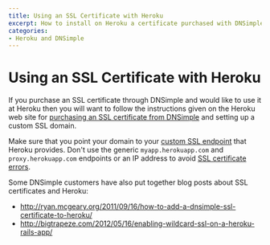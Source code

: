 ```yaml
---
title: Using an SSL Certificate with Heroku
excerpt: How to install on Heroku a certificate purchased with DNSimple.
categories:
- Heroku and DNSimple
---
```


# Using an SSL Certificate with Heroku

If you purchase an SSL certificate through DNSimple and would like to use it at Heroku then you will want to follow the instructions given on the Heroku web site for [purchasing an SSL certificate from DNSimple](https://devcenter.heroku.com/articles/ssl-certificate-dnsimple) and setting up a custom SSL domain.

Make sure that you point your domain to your [custom SSL endpoint](https://devcenter.heroku.com/articles/ssl-endpoint#endpoint-details) that Heroku provides. Don't use the generic `myapp.herokuapp.com` and `proxy.herokuapp.com` endpoints or an IP address to avoid [SSL certificate errors](/articles/ssl-certificate-herokuapp-error).

Some DNSimple customers have also put together blog posts about SSL certificates and Heroku:

- http://ryan.mcgeary.org/2011/09/16/how-to-add-a-dnsimple-ssl-certificate-to-heroku/
- http://bigtrapeze.com/2012/05/16/enabling-wildcard-ssl-on-a-heroku-rails-app/
